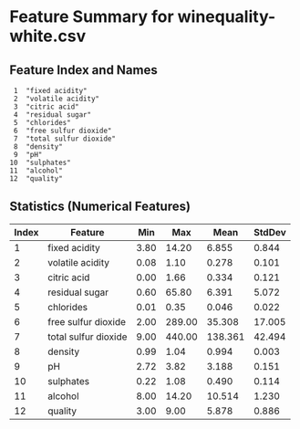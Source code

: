 # Feature Summary for winequality-white.csv

## Feature Index and Names
     1	"fixed acidity"
     2	"volatile acidity"
     3	"citric acid"
     4	"residual sugar"
     5	"chlorides"
     6	"free sulfur dioxide"
     7	"total sulfur dioxide"
     8	"density"
     9	"pH"
    10	"sulphates"
    11	"alcohol"
    12	"quality"

## Statistics (Numerical Features)
| Index | Feature | Min | Max | Mean | StdDev |
|-------|---------|-----|-----|------|--------|
| 1 | fixed acidity | 3.80 | 14.20 | 6.855 | 0.844 |
| 2 | volatile acidity | 0.08 | 1.10 | 0.278 | 0.101 |
| 3 | citric acid | 0.00 | 1.66 | 0.334 | 0.121 |
| 4 | residual sugar | 0.60 | 65.80 | 6.391 | 5.072 |
| 5 | chlorides | 0.01 | 0.35 | 0.046 | 0.022 |
| 6 | free sulfur dioxide | 2.00 | 289.00 | 35.308 | 17.005 |
| 7 | total sulfur dioxide | 9.00 | 440.00 | 138.361 | 42.494 |
| 8 | density | 0.99 | 1.04 | 0.994 | 0.003 |
| 9 | pH | 2.72 | 3.82 | 3.188 | 0.151 |
| 10 | sulphates | 0.22 | 1.08 | 0.490 | 0.114 |
| 11 | alcohol | 8.00 | 14.20 | 10.514 | 1.230 |
| 12 | quality | 3.00 | 9.00 | 5.878 | 0.886 |

